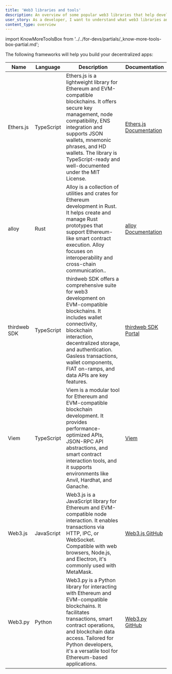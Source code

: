```yaml
---
title: 'Web3 libraries and tools'
description: An overview of some popular web3 libraries that help developers interact with the Ethereum and Arbitrum blockchains.
user_story: As a developer, I want to understand what web3 libraries and tools are available in the Ethereum and Arbitrum ecosystems.
content_type: overview
---
```


import KnowMoreToolsBox from '../../for-devs/partials/_know-more-tools-box-partial.md';

<KnowMoreToolsBox />

The following frameworks will help you build your decentralized apps:

| Name         | Language   | Description                                                                                                                                                                                                                                                                                  | Documentation                                          |
| ------------ | ---------- | -------------------------------------------------------------------------------------------------------------------------------------------------------------------------------------------------------------------------------------------------------------------------------------------- | ------------------------------------------------------ |
| Ethers.js    | TypeScript | Ethers.js is a lightweight library for Ethereum and EVM-compatible blockchains. It offers secure key management, node compatibility, ENS integration and supports JSON wallets, mnemonic phrases, and HD wallets. The library is TypeScript-ready and well-documented under the MIT License. | [Ethers.js Documentation](https://docs.ethers.org/)    |
| alloy        | Rust       | Alloy is a collection of utilities and crates for Ethereum development in Rust. It helps create and manage Rust prototypes that support Ethereum-like smart contract execution. Alloy focuses on interoperability and cross-chain communication..                                            | [alloy Documentation](https://alloy.rs/)               |
| thirdweb SDK | TypeScript | thirdweb SDK offers a comprehensive suite for web3 development on EVM-compatible blockchains. It includes wallet connectivity, blockchain interaction, decentralized storage, and authentication. Gasless transactions, wallet components, FIAT on-ramps, and data APIs are key features.    | [thirdweb SDK Portal](https://portal.thirdweb.com/sdk) |
| Viem         | TypeScript | Viem is a modular tool for Ethereum and EVM-compatible blockchain development. It provides performance-optimized APIs, JSON-RPC API abstractions, and smart contract interaction tools, and it supports environments like Anvil, Hardhat, and Ganache.                                       | [Viem](https://viem.sh/)                               |
| Web3.js      | JavaScript | Web3.js is a JavaScript library for Ethereum and EVM-compatible node interaction. It enables transactions via HTTP, IPC, or WebSocket. Compatible with web browsers, Node.js, and Electron, it's commonly used with MetaMask.                                                                | [Web3.js GitHub](https://github.com/web3/web3.js/)     |
| Web3.py      | Python     | Web3.py is a Python library for interacting with Ethereum and EVM-compatible blockchains. It facilitates transactions, smart contract operations, and blockchain data access. Tailored for Python developers, it's a versatile tool for Ethereum-based applications.                         | [Web3.py GitHub](https://github.com/ethereum/web3.py/) |
